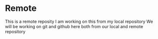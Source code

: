 # Remote
This is a remote reposity
I am working on this from my local repository
We will be working on git and github here both from our local and remote repository

